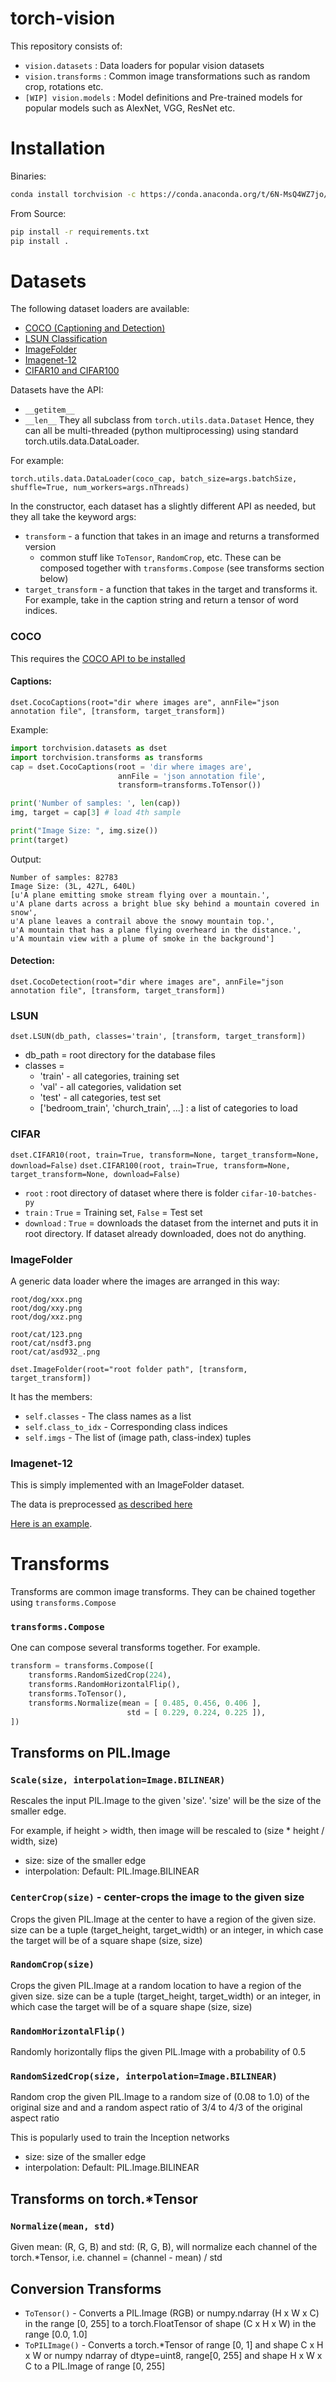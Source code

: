 # torch-vision

This repository consists of:

- `vision.datasets` : Data loaders for popular vision datasets
- `vision.transforms` : Common image transformations such as random crop, rotations etc.
- `[WIP] vision.models` : Model definitions and Pre-trained models for popular models such as AlexNet, VGG, ResNet etc.

# Installation

Binaries:

```bash
conda install torchvision -c https://conda.anaconda.org/t/6N-MsQ4WZ7jo/soumith
```

From Source:

```bash
pip install -r requirements.txt
pip install .
```

# Datasets

The following dataset loaders are available:

- [COCO (Captioning and Detection)](#coco)
- [LSUN Classification](#lsun)
- [ImageFolder](#imagefolder)
- [Imagenet-12](#imagenet-12)
- [CIFAR10 and CIFAR100](#cifar)

Datasets have the API:
- `__getitem__`
- `__len__`
They all subclass from `torch.utils.data.Dataset`
Hence, they can all be multi-threaded (python multiprocessing) using standard torch.utils.data.DataLoader.

For example:

`torch.utils.data.DataLoader(coco_cap, batch_size=args.batchSize, shuffle=True, num_workers=args.nThreads)`

In the constructor, each dataset has a slightly different API as needed, but they all take the keyword args:

- `transform` - a function that takes in an image and returns a transformed version
  - common stuff like `ToTensor`, `RandomCrop`, etc. These can be composed together with `transforms.Compose` (see transforms section below)
- `target_transform` - a function that takes in the target and transforms it. For example, take in the caption string and return a tensor of word indices.

### COCO

This requires the [COCO API to be installed](https://github.com/pdollar/coco/tree/master/PythonAPI)

#### Captions:

`dset.CocoCaptions(root="dir where images are", annFile="json annotation file", [transform, target_transform])`

Example:

```python
import torchvision.datasets as dset
import torchvision.transforms as transforms
cap = dset.CocoCaptions(root = 'dir where images are', 
                        annFile = 'json annotation file', 
                        transform=transforms.ToTensor())

print('Number of samples: ', len(cap))
img, target = cap[3] # load 4th sample

print("Image Size: ", img.size())
print(target)
```

Output:

```
Number of samples: 82783
Image Size: (3L, 427L, 640L)
[u'A plane emitting smoke stream flying over a mountain.', 
u'A plane darts across a bright blue sky behind a mountain covered in snow', 
u'A plane leaves a contrail above the snowy mountain top.', 
u'A mountain that has a plane flying overheard in the distance.', 
u'A mountain view with a plume of smoke in the background']
```

#### Detection:
`dset.CocoDetection(root="dir where images are", annFile="json annotation file", [transform, target_transform])`

### LSUN

`dset.LSUN(db_path, classes='train', [transform, target_transform])`

- db_path = root directory for the database files
- classes =
  - 'train' - all categories, training set
  - 'val' - all categories, validation set
  - 'test' - all categories, test set
  - ['bedroom_train', 'church_train', ...] : a list of categories to load


### CIFAR

`dset.CIFAR10(root, train=True, transform=None, target_transform=None, download=False)`
`dset.CIFAR100(root, train=True, transform=None, target_transform=None, download=False)`

- `root` : root directory of dataset where there is folder `cifar-10-batches-py`
- `train` : `True` = Training set, `False` = Test set
- `download` : `True` = downloads the dataset from the internet and puts it in root directory. If dataset already downloaded, does not do anything.

### ImageFolder

A generic data loader where the images are arranged in this way:

```
root/dog/xxx.png
root/dog/xxy.png
root/dog/xxz.png

root/cat/123.png
root/cat/nsdf3.png
root/cat/asd932_.png
```

`dset.ImageFolder(root="root folder path", [transform, target_transform])`

It has the members:

- `self.classes` - The class names as a list
- `self.class_to_idx` - Corresponding class indices
- `self.imgs` - The list of (image path, class-index) tuples


### Imagenet-12

This is simply implemented with an ImageFolder dataset.

The data is preprocessed [as described here](https://github.com/facebook/fb.resnet.torch/blob/master/INSTALL.md#download-the-imagenet-dataset)

[Here is an example](https://github.com/pytorch/examples/blob/27e2a46c1d1505324032b1d94fc6ce24d5b67e97/imagenet/main.py#L48-L62).


# Transforms

Transforms are common image transforms.
They can be chained together using `transforms.Compose`

### `transforms.Compose`

One can compose several transforms together.
For example.

```python
transform = transforms.Compose([
    transforms.RandomSizedCrop(224),
    transforms.RandomHorizontalFlip(),
    transforms.ToTensor(),
    transforms.Normalize(mean = [ 0.485, 0.456, 0.406 ],
                          std = [ 0.229, 0.224, 0.225 ]),
])
```

## Transforms on PIL.Image

### `Scale(size, interpolation=Image.BILINEAR)`
Rescales the input PIL.Image to the given 'size'.
'size' will be the size of the smaller edge.

For example, if height > width, then image will be
rescaled to (size * height / width, size)
- size: size of the smaller edge
- interpolation: Default: PIL.Image.BILINEAR

### `CenterCrop(size)` - center-crops the image to the given size
Crops the given PIL.Image at the center to have a region of
the given size. size can be a tuple (target_height, target_width)
or an integer, in which case the target will be of a square shape (size, size)
	
### `RandomCrop(size)`
Crops the given PIL.Image at a random location to have a region of
the given size. size can be a tuple (target_height, target_width)
or an integer, in which case the target will be of a square shape (size, size)

### `RandomHorizontalFlip()`
Randomly horizontally flips the given PIL.Image with a probability of 0.5

### `RandomSizedCrop(size, interpolation=Image.BILINEAR)`
Random crop the given PIL.Image to a random size of (0.08 to 1.0) of the original size
and and a random aspect ratio of 3/4 to 4/3 of the original aspect ratio

This is popularly used to train the Inception networks
- size: size of the smaller edge
- interpolation: Default: PIL.Image.BILINEAR

## Transforms on torch.*Tensor

### `Normalize(mean, std)`
Given mean: (R, G, B) and std: (R, G, B), will normalize each channel of the torch.*Tensor, i.e. channel = (channel - mean) / std

## Conversion Transforms
- `ToTensor()` - Converts a PIL.Image (RGB) or numpy.ndarray (H x W x C) in the range [0, 255] to a torch.FloatTensor of shape (C x H x W) in the range [0.0, 1.0]
- `ToPILImage()` - Converts a torch.*Tensor of range [0, 1] and shape C x H x W or numpy ndarray of dtype=uint8, range[0, 255] and shape H x W x C to a PIL.Image of range [0, 255]

